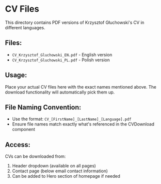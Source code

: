 # CV Files

This directory contains PDF versions of Krzysztof Głuchowski's CV in different languages.

## Files:
- `CV_Krzysztof_Gluchowski_EN.pdf` - English version
- `CV_Krzysztof_Gluchowski_PL.pdf` - Polish version

## Usage:
Place your actual CV files here with the exact names mentioned above. The download functionality will automatically pick them up.

## File Naming Convention:
- Use the format: `CV_[FirstName]_[LastName]_[Language].pdf`
- Ensure file names match exactly what's referenced in the CVDownload component

## Access:
CVs can be downloaded from:
1. Header dropdown (available on all pages)
2. Contact page (below email contact information)
3. Can be added to Hero section of homepage if needed
